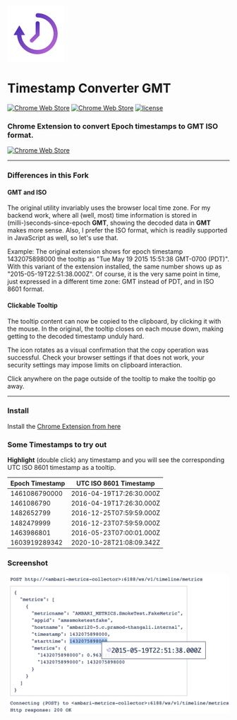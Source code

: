 ![Timestamp Converter GMT Icon](https://raw.githubusercontent.com/m9aertner/ts-converter/master/src/icons/icon_128x128.png)

# Timestamp Converter GMT
[![Chrome Web Store](https://img.shields.io/chrome-web-store/v/kbmkcbkddchlabbhbpjdenhakjnjkakd.svg?maxAge=2592000)](https://chrome.google.com/webstore/detail/timestamp-converter/kbmkcbkddchlabbhbpjdenhakjnjkakd) [![Chrome Web Store](https://img.shields.io/chrome-web-store/d/kbmkcbkddchlabbhbpjdenhakjnjkakd.svg?maxAge=2592000?style=plastic)](https://chrome.google.com/webstore/detail/timestamp-converter/kbmkcbkddchlabbhbpjdenhakjnjkakd) [![license](https://img.shields.io/github/license/m9aertner/ts-converter.svg?maxAge=2592000)]()

### Chrome Extension to convert Epoch timestamps to GMT ISO format.

[![Chrome Web Store](https://developer.chrome.com/webstore/images/ChromeWebStore_Badge_v2_206x58.png)](https://chrome.google.com/webstore/detail/timestamp-converter/kbmkcbkddchlabbhbpjdenhakjnjkakd)

****
### Differences in this Fork

#### GMT and ISO

The original utility invariably uses the browser local time zone. For my backend work, where all (well, most) time information is stored in (milli-)seconds-since-epoch **GMT**, showing the decoded data in **GMT** makes more sense. Also, I prefer the ISO format, which is readily supported in JavaScript as well, so let's use that.

Example: The original extension shows for epoch timestamp 1432075898000 the tooltip as "Tue May 19 2015 15:51:38 GMT-0700 (PDT)". With this variant of the extension installed, the same number shows up as "2015-05-19T22:51:38.000Z". Of course, it is the very same point in time, just expressed in a different time zone: GMT instead of PDT, and in ISO 8601 format.

#### Clickable Tooltip

The tooltip content can now be copied to the clipboard, by clicking it with the mouse. In the original, the tooltip closes on each mouse down, making getting to the decoded timestamp unduly hard.

The icon rotates as a visual confirmation that the copy operation was successful. Check your browser settings if that does not work, your security settings may impose limits on clipboard interaction.

Click anywhere on the page outside of the tooltip to make the tooltip go away.

****
### Install

Install the [Chrome Extension from here](https://chrome.google.com/webstore/detail/timestamp-converter/kbmkcbkddchlabbhbpjdenhakjnjkakd)

### Some Timestamps to try out

**Highlight** (double click) any timestamp and you will see the corresponding UTC ISO 8601 timestamp as a tooltip.

| Epoch Timestamp | UTC ISO 8601 Timestamp   |
| --------------- | ------------------------ |
| 1461086790000   | 2016-04-19T17:26:30.000Z |
| 1461086790      | 2016-04-19T17:26:30.000Z |
| 1482652799      | 2016-12-25T07:59:59.000Z |
| 1482479999      | 2016-12-23T07:59:59.000Z |
| 1463986801      | 2016-05-23T07:00:01.000Z |
| 1603919289342   | 2020-10-28T21:08:09.342Z |

### Screenshot


![](screenshots/ts-screenshot-gmt.png)



